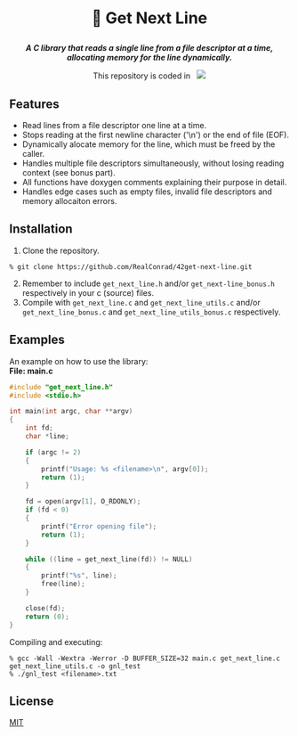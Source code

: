 <h1 align="center">
    <p>
          📗 Get Next Line
    </p>
</h1>

<p align="center">
    <b><i>A C library that reads a single line from a file descriptor at a time, allocating memory for the line dynamically.</i></b>
</p>

<p align="center">
    This repository is coded in&nbsp&nbsp
    <a href="https://skillicons.dev">
        <img src="https://skillicons.dev/icons?i=c" />
    </a>
</p>

## Features
- Read lines from a file descriptor one line at a time.
- Stops reading at the first newline character ('\n') or the end of file (EOF).
- Dynamically alocate memory for the line, which must be freed by the caller.
- Handles multiple file descriptors simultaneously, without losing reading context (see bonus part).
- All functions have doxygen comments explaining their purpose in detail.
- Handles edge cases such as empty files, invalid file descriptors and memory allocaiton errors.

## Installation
1. Clone the repository.
```shell
% git clone https://github.com/RealConrad/42get-next-line.git
```
2. Remember to include `get_next_line.h` and/or `get_next-line_bonus.h` respectively in your c (source) files. 
3. Compile with `get_next_line.c` and `get_next_line_utils.c` and/or `get_next_line_bonus.c` and `get_next_line_utils_bonus.c` respectively.

## Examples
An example on how to use the library:  
**File: main.c**
```c
#include "get_next_line.h"
#include <stdio.h>

int main(int argc, char **argv)
{
    int fd;
    char *line;

    if (argc != 2)
    {
        printf("Usage: %s <filename>\n", argv[0]);
        return (1);
    }

    fd = open(argv[1], O_RDONLY);
    if (fd < 0)
    {
        printf("Error opening file");
        return (1);
    }

    while ((line = get_next_line(fd)) != NULL)
    {
        printf("%s", line);
        free(line);
    }

    close(fd);
    return (0);
}
```
Compiling and executing:
```shell
% gcc -Wall -Wextra -Werror -D BUFFER_SIZE=32 main.c get_next_line.c get_next_line_utils.c -o gnl_test
% ./gnl_test <filename>.txt
```


## License
[MIT](https://choosealicense.com/licenses/mit/)
